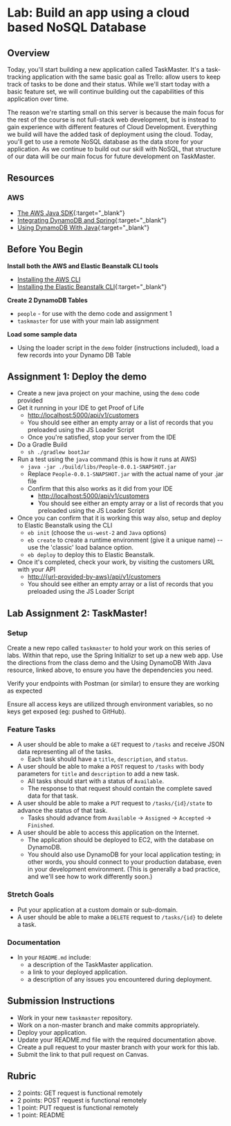 # Lab: Build an app using a cloud based NoSQL Database

## Overview

Today, you'll start building a new application called TaskMaster. It's a task-tracking application with the same basic goal as Trello: allow users to keep track of tasks to be done and their status. While we'll start today with a basic feature set, we will continue building out the capabilities of this application over time.

The reason we're starting small on this server is because the main focus for the rest of the course is not full-stack web development, but is instead to gain experience with different features of Cloud Development. Everything we build will have the added task of deployment using the cloud. Today, you'll get to use a remote NoSQL database as the data store for your application. As we continue to build out our skill with NoSQL, that structure of our data will be our main focus for future development on TaskMaster.

## Resources

### AWS
* [The AWS Java SDK](https://docs.aws.amazon.com/sdk-for-java/v1/developer-guide/welcome.html){:target="_blank"}
* [Integrating DynamoDB and Spring](https://www.baeldung.com/spring-data-dynamodb){:target="_blank"}
* [Using DynamoDB With Java](https://tech.smartling.com/getting-started-with-amazon-dynamodb-and-java-universal-language-850fa1c8a902){:target="_blank"}

## Before You Begin 

**Install both the AWS and Elastic Beanstalk CLI tools**

* [Installing the AWS CLI](https://docs.aws.amazon.com/cli/latest/userguide/cli-chap-install.html)
* [Installing the Elastic Beanstalk CLI](https://docs.aws.amazon.com/elasticbeanstalk/latest/dg/eb-cli3-install.html){:target="_blank"}

**Create 2 DynamoDB Tables**

* `people` - for use with the demo code and assignment 1
* `taskmaster` for use with your main lab assignment

**Load some sample data**

* Using the loader script in the `demo` folder (instructions included), load a few records into your Dynamo DB Table


## Assignment 1: Deploy the demo
* Create a new java project on your machine, using the `demo` code provided
* Get it running in your IDE to get Proof of Life
  * [http://localhost:5000/api/v1/customers](http://localhost:5000/api/v1/customers)
  * You should see either an empty array or a list of records that you preloaded using the JS Loader Script
  * Once you're satisfied, stop your server from the IDE
* Do a Gradle Build
  * `sh ./gradlew bootJar` 
* Run a test using the `java` command (this is how it runs at AWS)
  * `java -jar ./build/libs/People-0.0.1-SNAPSHOT.jar`
  * Replace `People-0.0.1-SNAPSHOT.jar` with the actual name of your .jar file
  * Confirm that this also works as it did from your IDE
    * [http://localhost:5000/api/v1/customers](http://localhost:5000/api/v1/customers)
    * You should see either an empty array or a list of records that you preloaded using the JS Loader Script
* Once you can confirm that it is working this way also, setup and deploy to Elastic Beanstalk using the CLI
  * `eb init` (choose the `us-west-2` and `Java` options)
  * `eb create` to create a runtime environment (give it a unique name) -- use the 'classic' load balance option.
  * `eb deploy` to deploy this to Elastic Beanstalk.
* Once it's completed, check your work, by visiting the customers URL with your API
  * [http://{url-provided-by-aws}/api/v1/customers](http://{url-provided-by-aws}/api/v1/customers)
  * You should see either an empty array or a list of records that you preloaded using the JS Loader Script
  
## Lab Assignment 2: TaskMaster!

### Setup
 
Create a new repo called `taskmaster` to hold your work on this series of labs. Within that repo, use the Spring Initializr to set up a new web app. Use the directions from the class demo and the Using DynamoDB With Java resource, linked above, to ensure you have the dependencies you need.

Verify your endpoints with Postman (or similar) to ensure they are working as expected

Ensure all access keys are utilized through environment variables, so no keys get exposed (eg: pushed to GitHub). 

### Feature Tasks

- A user should be able to make a `GET` request to `/tasks` and receive JSON data representing all of the tasks.
    - Each task should have a `title`, `description`, and `status`.
- A user should be able to make a `POST` request to `/tasks` with body parameters for `title` and `description` to add a new task.
    - All tasks should start with a status of `Available`.
    - The response to that request should contain the complete saved data for that task.
- A user should be able to make a `PUT` request to `/tasks/{id}/state` to advance the status of that task.
    - Tasks should advance from `Available` -> `Assigned` -> `Accepted` -> `Finished`.
- A user should be able to access this application on the Internet.
    - The application should be deployed to EC2, with the database on DynamoDB.
    - You should also use DynamoDB for your local application testing; in other words, you should connect to your production database, even in your development environment. (This is generally a bad practice, and we'll see how to work differently soon.)

### Stretch Goals
- Put your application at a custom domain or sub-domain.
- A user should be able to make a `DELETE` request to `/tasks/{id}` to delete a task.

### Documentation
* In your `README.md` include:
    * a description of the TaskMaster application.
    * a link to your deployed application.
    * a description of any issues you encountered during deployment.

## Submission Instructions
* Work in your new `taskmaster` repository.
* Work on a non-master branch and make commits appropriately.
* Deploy your application.
* Update your README.md file with the required documentation above.
* Create a pull request to your master branch with your work for this lab.
* Submit the link to that pull request on Canvas.

## Rubric
- 2 points: GET request is functional remotely
- 2 points: POST request is functional remotely
- 1 point: PUT request is functional remotely
- 1 point: README
